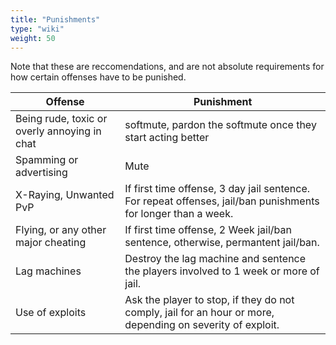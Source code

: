 ```yaml
---
title: "Punishments"
type: "wiki"
weight: 50
---
```


Note that these are reccomendations, and are not absolute requirements for how 
certain offenses have to be punished.

| Offense | Punishment |
|--|--|
| Being rude, toxic or overly annoying in chat | softmute, pardon the softmute once they start acting better |
| Spamming or advertising | Mute |
| X-Raying, Unwanted PvP | If first time offense, 3 day jail sentence. For repeat offenses, jail/ban punishments for longer than a week. |
| Flying, or any other major cheating | If first time offense, 2 Week jail/ban sentence, otherwise, permantent jail/ban. |
| Lag machines | Destroy the lag machine and sentence the players involved to 1 week or more of jail. |
| Use of exploits | Ask the player to stop, if they do not comply, jail for an hour or more, depending on severity of exploit. |